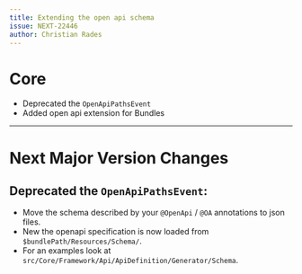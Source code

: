 ```yaml
---
title: Extending the open api schema
issue: NEXT-22446
author: Christian Rades
---
```

# Core
* Deprecated the `OpenApiPathsEvent`
* Added open api extension for Bundles
___
# Next Major Version Changes
## Deprecated the `OpenApiPathsEvent`:
* Move the schema described by your `@OpenApi` / `@OA` annotations to json files.
* New the openapi specification is now loaded from `$bundlePath/Resources/Schema/`.
* For an examples look at `src/Core/Framework/Api/ApiDefinition/Generator/Schema`.
